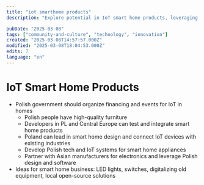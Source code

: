 ```yaml
---
title: "iot smarthome products"
description: "Explore potential in IoT smart home products, leveraging Polish design and software with Asian electronic components."

pubDate: "2025-03-08"
tags: ["community-and-culture", "technology", "innovation"]
created: "2025-03-08T14:57:57.000Z"
modified: "2025-03-08T18:04:53.000Z"
edits: 7
language: "en"
---
```


# IoT Smart Home Products

- Polish government should organize financing and events for IoT in homes
  - Polish people have high-quality furniture
  - Developers in PL and Central Europe can test and integrate smart home products
  - Poland can lead in smart home design and connect IoT devices with existing industries
  - Develop Polish tech and IoT systems for smart home appliances
  - Partner with Asian manufacturers for electronics and leverage Polish design and software
- Ideas for smart home business: LED lights, switches, digitalizing old equipment, local open-source solutions
